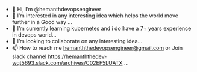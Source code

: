 - 👋 Hi, I’m @hemanthdevopsengineer
- 👀 I’m interested in any interesting idea which helps the world move further in a Good way ...
- 🌱 I’m currently learning kubernetes and i do have a 7+ years experience in devops world...
- 💞️ I’m looking to collaborate on any interesting idea...
- 📫 How to reach me hemanththedevopsengineer@gmail.com or Join slack channel https://hemanththedev-wqt5693.slack.com/archives/C02EF5LUATX ...

<!---
hemanthdevopsengineer/hemanthdevopsengineer is a ✨ special ✨ repository because its `README.md` (this file) appears on your GitHub profile.
You can click the Preview link to take a look at your changes.
--->
